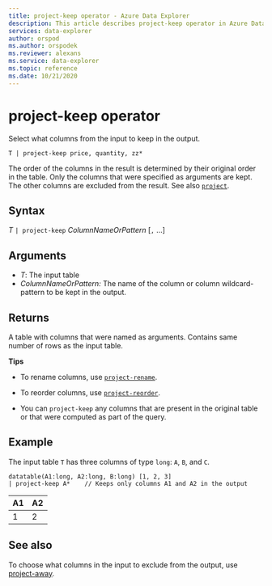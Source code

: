 ```yaml
---
title: project-keep operator - Azure Data Explorer
description: This article describes project-keep operator in Azure Data Explorer.
services: data-explorer
author: orspod
ms.author: orspodek
ms.reviewer: alexans
ms.service: data-explorer
ms.topic: reference
ms.date: 10/21/2020
---
```

# project-keep operator

Select what columns from the input to keep in the output.

```kusto
T | project-keep price, quantity, zz*
```

The order of the columns in the result is determined by their original order in the table. Only the columns that were specified as arguments are kept. The other columns are excluded from the result. See also [`project`](projectoperator.md).

## Syntax

*T* `| project-keep` *ColumnNameOrPattern* [`,` ...]

## Arguments

* *T*: The input table
* *ColumnNameOrPattern:* The name of the column or column wildcard-pattern to be kept in the output.

## Returns

A table with columns that were named as arguments. Contains same number of rows as the input table.

**Tips**

* To rename columns, use [`project-rename`](projectrenameoperator.md).
* To reorder columns, use [`project-reorder`](projectreorderoperator.md).

* You can `project-keep` any columns that are present in the original table or that were computed as part of the query.

## Example

The input table `T` has three columns of type `long`: `A`, `B`, and `C`.

<!-- csl: https://help.kusto.windows.net/Samples -->
```kusto
datatable(A1:long, A2:long, B:long) [1, 2, 3]
| project-keep A*    // Keeps only columns A1 and A2 in the output
```

|A1|A2|
|---|---|
|1|2|

## See also

To choose what columns in the input to exclude from the output, use [project-away](projectawayoperator.md).
